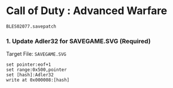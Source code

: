 #  Call of Duty : Advanced Warfare 

`BLES02077.savepatch`

### 1. Update Adler32 for SAVEGAME.SVG (Required)

Target File: `SAVEGAME.SVG`

```
set pointer:eof+1
set range:0x500,pointer
set [hash]:Adler32
write at 0x000008:[hash]
```


